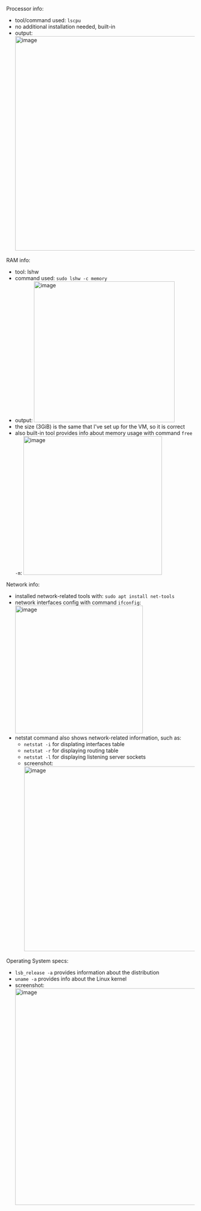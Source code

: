 Processor info:
- tool/command used: `lscpu`
- no additional installation needed, built-in
- output: <img width="572" alt="image" src="https://github.com/dariamikl/labs/assets/32385940/705fc7c0-a503-4b58-9a68-b93385ae00be">

RAM info:
- tool: lshw
- command used: `sudo lshw -c memory`
- output: <img width="376" alt="image" src="https://github.com/dariamikl/labs/assets/32385940/7900cb1e-b714-4122-831f-220ad0254417">
- the size (3GiB) is the same that I've set up for the VM, so it is correct
- also built-in tool provides info about memory usage with command `free -m`: <img width="370" alt="image" src="https://github.com/dariamikl/labs/assets/32385940/62422fd9-d1d6-4a26-adc8-ae622716c4cc">

Network info:
- installed network-related tools with: `sudo apt install net-tools`
- network interfaces config with command `ifconfig`: <img width="341" alt="image" src="https://github.com/dariamikl/labs/assets/32385940/56b6de13-9062-4c78-acee-a696ae6e7eb3">
- netstat command also shows network-related information, such as:
  - `netstat -i` for displating interfaces table
  - `netstat -r` for displaying routing table
  - `netstat -l` for displaying listening server sockets
  - screenshot: <img width="493" alt="image" src="https://github.com/dariamikl/labs/assets/32385940/1c9a52f6-1468-4b1f-9b15-c7831b6e061b">

Operating System specs:
- `lsb_release -a` provides information about the distribution
- `uname -a` provides info about the Linux kernel
- screenshot: <img width="578" alt="image" src="https://github.com/dariamikl/labs/assets/32385940/bd5b81b5-0d63-4a80-a301-3cb03973e321">
